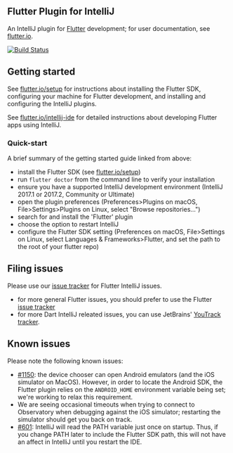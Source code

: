 ## Flutter Plugin for IntelliJ

An IntelliJ plugin for [Flutter](https://flutter.io/) development; for user documentation,
see [flutter.io](https://flutter.io/intellij-ide/).

[![Build Status](https://travis-ci.org/flutter/flutter-intellij.svg)](https://travis-ci.org/flutter/flutter-intellij)

## Getting started

See [flutter.io/setup](https://flutter.io/setup/) for instructions about installing
the Flutter SDK, configuring your machine for Flutter development, and installing
and configuring the IntelliJ plugins.

See [flutter.io/intellij-ide](https://flutter.io/intellij-ide/) for detailed
instructions about developing Flutter apps using IntelliJ.

### Quick-start

A brief summary of the getting started guide linked from above:

- install the Flutter SDK (see [flutter.io/setup](https://flutter.io/setup/))
- run `flutter doctor` from the command line to verify your installation
- ensure you have a supported IntelliJ development environment (IntelliJ 2017.1 or 2017.2, Community or Ultimate)
- open the plugin preferences (Preferences>Plugins on macOS, File>Settings>Plugins on Linux, select "Browse repositories…")
- search for and install the 'Flutter' plugin
- choose the option to restart IntelliJ
- configure the Flutter SDK setting (Preferences on macOS, File>Settings on Linux,
  select Languages & Frameworks>Flutter, and set the path to the root of your flutter repo)

## Filing issues

Please use our [issue tracker](https://github.com/flutter/flutter-intellij/issues)
for Flutter IntelliJ issues.

- for more general Flutter issues, you should prefer to use the Flutter
  [issue tracker](https://github.com/flutter/flutter/issues)
- for more Dart IntelliJ releated issues, you can use JetBrains'
  [YouTrack tracker](https://youtrack.jetbrains.com/issues?q=%23Dart%20%23Unresolved%20).

## Known issues

Please note the following known issues:

- [#1150](https://github.com/flutter/flutter-intellij/issues/1150): the device
  chooser can open Android emulators (and the iOS simulator on MacOS). However,
  in order to locate the Android SDK, the Flutter plugin relies on the `ANDROID_HOME`
  environment variable being set; we're working to relax this requirement.
- We are seeing occasional timeouts when trying to connect to Observatory when
  debugging against the iOS simulator; restarting the simulator should get you
  back on track.
- [#601](https://github.com/flutter/flutter-intellij/issues/601): IntelliJ will
  read the PATH variable just once on startup. Thus, if you change PATH later to
  include the Flutter SDK path, this will not have an affect in IntelliJ until you
  restart the IDE.
